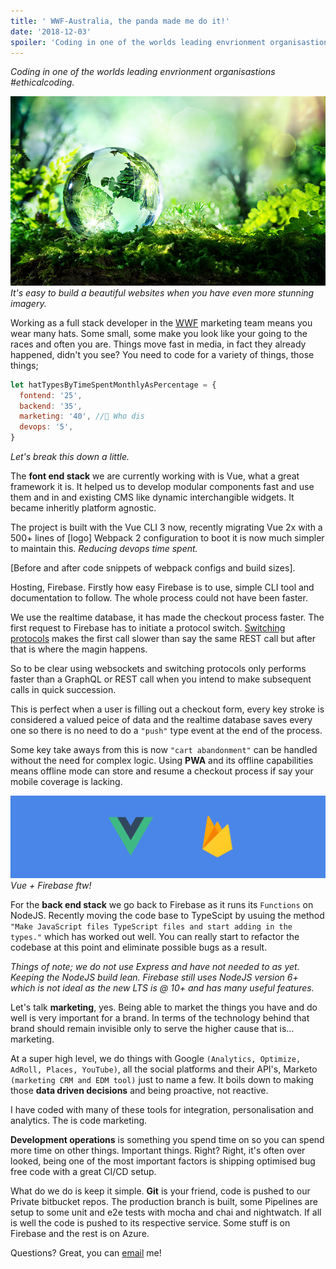 ```yaml
---
title: ' WWF-Australia, the panda made me do it!'
date: '2018-12-03'
spoiler: 'Coding in one of the worlds leading envrionment organisastions, #ethicalcoding.'
---
```


_Coding in one of the worlds leading envrionment organisastions #ethicalcoding._

![Crystal globe resting on moss in a forest - environment concept © Shutterstock / Romolo Tavani / WWF](../../assets/img-planet-globe-on-moss-forest-1000px.jpg)
_It's easy to build a beautiful websites when you have even more stunning imagery._

Working as a full stack developer in the [WWF](hyy[s://wwf.org.au]) marketing team means you wear many hats. Some small, some make you look like your going to the races and often you are. Things move fast in media, in fact they already happened, didn't you see? You need to code for a variety of things, those things;

```js
let hatTypesByTimeSpentMonthlyAsPercentage = {
  fontend: '25',
  backend: '35',
  marketing: '40', //🧐 Who dis
  devops: '5',
}
```

_Let's break this down a little._

<!-- Front end -->

The **font end stack** we are currently working with is Vue, what a great framework it is. It helped us to develop modular components fast and use them and in and existing CMS like dynamic interchangible widgets. It became inheritly platform agnostic.

The project is built with the Vue CLI 3 now, recently migrating Vue 2x with a 500+ lines of [logo] Webpack 2 configuration to boot it is now much simpler to maintain this. _Reducing devops time spent._

[Before and after code snippets of webpack configs and build sizes].

Hosting, Firebase. Firstly how easy Firebase is to use, simple CLI tool and documentation to follow. The whole process could not have been faster.

We use the realtime database, it has made the checkout process faster. The first request to Firebase has to initiate a protocol switch. [Switching protocols](https://developer.mozilla.org/en-US/docs/Web/HTTP/Status/101) makes the first call slower than say the same REST call but after that is where the magin happens.

So to be clear using websockets and switching protocols only performs faster than a GraphQL or REST call when you intend to make subsequent calls in quick succession.

This is perfect when a user is filling out a checkout form, every key stroke is considered a valued peice of data and the realtime database saves every one so there is no need to do a `"push"` type event at the end of the process.

Some key take aways from this is now `"cart abandonment"` can be handled without the need for complex logic. Using **PWA** and its offline capabilities means offline mode can store and resume a checkout process if say your mobile coverage is lacking.

![Vue + Firebase](../../assets/vuePlusFirebase.png)
_Vue + Firebase ftw!_

<!-- Back end -->

For the **back end stack** we go back to Firebase as it runs its `Functions` on NodeJS. Recently moving the code base to TypeScipt by usuing the method `"Make JavaScript files TypeScript files and start adding in the types."` which has worked out well. You can really start to refactor the codebase at this point and eliminate possible bugs as a result.

_Things of note; we do not use Express and have not needed to as yet. Keeping the NodeJS build lean. Firebase still uses NodeJS version 6+ which is not ideal as the new LTS is @ 10+ and has many useful features._

<!-- Marketing -->

Let's talk **marketing**, yes. Being able to market the things you have and do well is very important for a brand. In terms of the technology behind that brand should remain invisible only to serve the higher cause that is... marketing.

At a super high level, we do things with Google `(Analytics, Optimize, AdRoll, Places, YouTube)`, all the social platforms and their API's, Marketo `(marketing CRM and EDM tool)` just to name a few. It boils down to making those **data driven decisions** and being proactive, not reactive.

I have coded with many of these tools for integration, personalisation and analytics. The is code marketing.

<!-- Devops -->

**Development operations** is something you spend time on so you can spend more time on other things. Important things. Right? Right, it's often over looked, being one of the most important factors is shipping optimised bug free code with a great CI/CD setup.

What do we do is keep it simple. **Git** is your friend, code is pushed to our Private bitbucket repos. The production branch is built, some Pipelines are setup to some unit and e2e tests with mocha and chai and nightwatch. If all is well the code is pushed to its respective service. Some stuff is on Firebase and the rest is on Azure.

Questions? Great, you can [email](mailto:adam@adimension.io) me!
